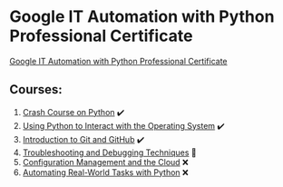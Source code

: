 # Google IT Automation with Python Professional Certificate

[Google IT Automation with Python Professional Certificate](https://www.coursera.org/professional-certificates/google-it-automation)

## Courses:

1. [Crash Course on Python](https://www.coursera.org/learn/python-crash-course?specialization=google-it-automation) ✔️
3. [Using Python to Interact with the Operating System](https://www.coursera.org/learn/python-operating-system?specialization=google-it-automation) ✔️
4. [Introduction to Git and GitHub](https://www.coursera.org/learn/introduction-git-github?specialization=google-it-automation) ✔️
5. [Troubleshooting and Debugging Techniques](https://www.coursera.org/learn/troubleshooting-debugging-techniques?specialization=google-it-automation) 🔄
6. [Configuration Management and the Cloud](https://www.coursera.org/learn/configuration-management-cloud?specialization=google-it-automation) ❌
7. [Automating Real-World Tasks with Python](https://www.coursera.org/learn/automating-real-world-tasks-python?specialization=google-it-automation) ❌
